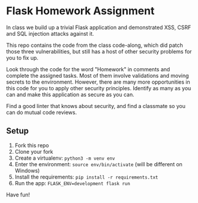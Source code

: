 # Flask Homework Assignment

In class we build up a trivial Flask application and demonstrated XSS, CSRF
and SQL injection attacks against it.

This repo contains the code from the class code-along, which did patch those
three vulnerabilities, but still has a host of other security problems for
you to fix up.

Look through the code for the word "Homework" in comments and complete the
assigned tasks. Most of them involve validations and moving secrets to the
environment. However, there are many more opportunities in this code for
you to apply other security principles. Identify as many as you can and make
this application as secure as you can.

Find a good linter that knows about security, and find a classmate so you
can do mutual code reviews.

## Setup

1. Fork this repo
2. Clone your fork
3. Create a virtualenv: `python3 -m venv env`
4. Enter the environment: `source env/bin/activate` (will be different on Windows)
5. Install the requirements: `pip install -r requirements.txt`
6. Run the app: `FLASK_ENV=development flask run`

Have fun!
